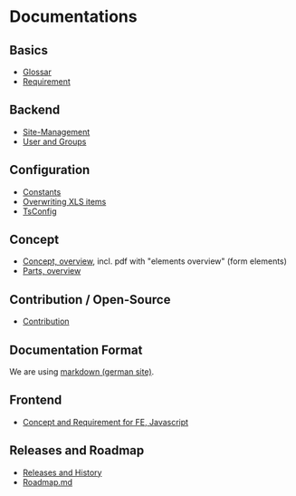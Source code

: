 # Documentations

## Basics
- [Glossar](./glossar.md)
- [Requirement](./requirements.md)

## Backend 
- [Site-Management](./Backend/backend-site-management.md)
- [User and Groups](./Backend/user-usergroups.md)

## Configuration
- [Constants](./Configuration/constants.md)
- [Overwriting XLS items](./Configuration/overwriting-xlf-items.md)
- [TsConfig](./Configuration/tsconfig.md)

## Concept
- [Concept, overview](./Concept/concept.md), incl. pdf with "elements overview" (form elements)
- [Parts, overview](./Concept/parts.md)

## Contribution / Open-Source
- [Contribution](./Contribution-OpenSource/README.md)

## Documentation Format
We are using [markdown (german site)](http://markdown-syntax.de).

## Frontend
- [Concept and Requirement for FE, Javascript](./Frontend/concept-js.md)

## Releases and Roadmap
- [Releases and History](./ChangeLog/Index.md)
- [Roadmap.md](./ChangeLog/Roadmap.md)
